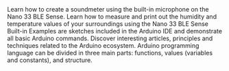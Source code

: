 <EssentialsColumn title="Tutorials for Nano 33 BLE Sense">
<EssentialElement title="Controlling the on-board RGB LED with microphone on the Nano 33 BLE Sense" type="tutorial" link="/tutorials/nano-33-ble-sense/microphone_sensor">
    Learn how to create a soundmeter using the built-in microphone on the Nano 33 BLE Sense.
  </EssentialElement>

<EssentialElement title="Reading temperature & humidity on Nano 33 BLE Sense" type="tutorial" link="/tutorials/nano-33-ble-sense/humidity_and_temperature_sensor">
    Learn how to measure and print out the humidity and temperature values of your surroundings using the Nano 33 BLE Sense
  </EssentialElement>
</EssentialsColumn>

<EssentialsColumn title="Arduino Basics">
  <EssentialElement title="Built-in Examples" type="tutorial" link="/built-in-examples/">
    Built-in Examples are sketches included in the Arduino IDE and demonstrate all basic Arduino commands. 
  </EssentialElement>
  <EssentialElement title="Learn" type="resource" link="/learn">
    Discover interesting articles, principles and techniques related to the Arduino ecosystem.
  </EssentialElement>
  <EssentialElement title="Language References" type="resource" link="https://www.arduino.cc/reference/en/">
  Arduino programming language can be divided in three main parts: functions, values (variables and constants), and structure.
  </EssentialElement>
</EssentialsColumn>